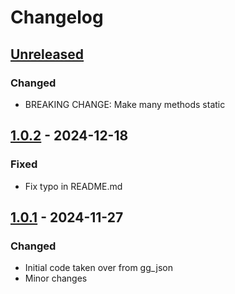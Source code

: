 # Changelog

## [Unreleased]

### Changed

- BREAKING CHANGE: Make many methods static

## [1.0.2] - 2024-12-18

### Fixed

- Fix typo in README.md

## [1.0.1] - 2024-11-27

### Changed

- Initial code taken over from gg\_json
- Minor changes

[Unreleased]: https://github.com/inlavigo/gg_direct_json/compare/1.0.2...HEAD
[1.0.2]: https://github.com/inlavigo/gg_direct_json/compare/1.0.1...1.0.2
[1.0.1]: https://github.com/inlavigo/gg_direct_json/tag/%tag
